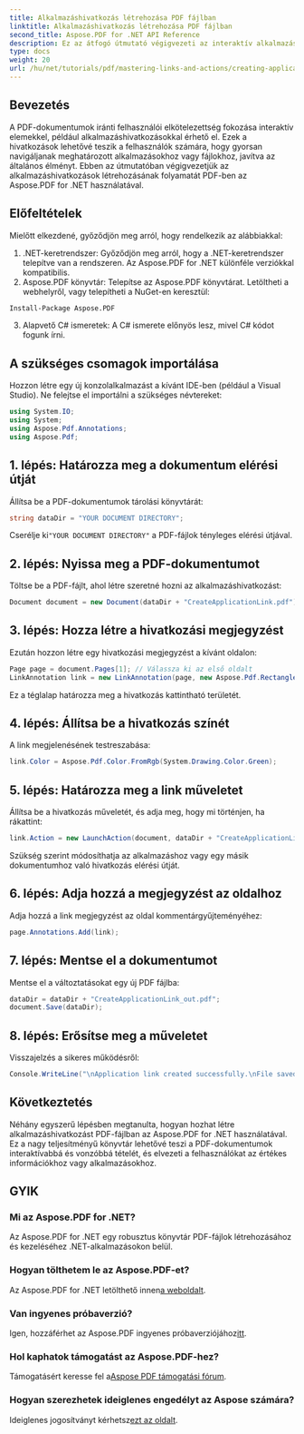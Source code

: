 ```yaml
---
title: Alkalmazáshivatkozás létrehozása PDF fájlban
linktitle: Alkalmazáshivatkozás létrehozása PDF fájlban
second_title: Aspose.PDF for .NET API Reference
description: Ez az átfogó útmutató végigvezeti az interaktív alkalmazáshivatkozások PDF-dokumentumokhoz való hozzáadásának folyamatán az Aspose.PDF for .NET használatával. Növelje a felhasználók elkötelezettségét azáltal, hogy lehetővé teszi a gyors navigációt a megadott alkalmazásokhoz vagy fájlokhoz.
type: docs
weight: 20
url: /hu/net/tutorials/pdf/mastering-links-and-actions/creating-application-link/
---
```

## Bevezetés

A PDF-dokumentumok iránti felhasználói elkötelezettség fokozása interaktív elemekkel, például alkalmazáshivatkozásokkal érhető el. Ezek a hivatkozások lehetővé teszik a felhasználók számára, hogy gyorsan navigáljanak meghatározott alkalmazásokhoz vagy fájlokhoz, javítva az általános élményt. Ebben az útmutatóban végigvezetjük az alkalmazáshivatkozások létrehozásának folyamatát PDF-ben az Aspose.PDF for .NET használatával.

## Előfeltételek

Mielőtt elkezdené, győződjön meg arról, hogy rendelkezik az alábbiakkal:

1. .NET-keretrendszer: Győződjön meg arról, hogy a .NET-keretrendszer telepítve van a rendszeren. Az Aspose.PDF for .NET különféle verziókkal kompatibilis.
2. Aspose.PDF könyvtár: Telepítse az Aspose.PDF könyvtárat. Letöltheti a webhelyről, vagy telepítheti a NuGet-en keresztül:
```bash
Install-Package Aspose.PDF
```
3. Alapvető C# ismeretek: A C# ismerete előnyös lesz, mivel C# kódot fogunk írni.

## A szükséges csomagok importálása

Hozzon létre egy új konzolalkalmazást a kívánt IDE-ben (például a Visual Studio). Ne felejtse el importálni a szükséges névtereket:

```csharp
using System.IO;
using System;
using Aspose.Pdf.Annotations;
using Aspose.Pdf;
```

## 1. lépés: Határozza meg a dokumentum elérési útját

Állítsa be a PDF-dokumentumok tárolási könyvtárát:

```csharp
string dataDir = "YOUR DOCUMENT DIRECTORY";
```

 Cserélje ki`"YOUR DOCUMENT DIRECTORY"` a PDF-fájlok tényleges elérési útjával.

## 2. lépés: Nyissa meg a PDF-dokumentumot

Töltse be a PDF-fájlt, ahol létre szeretné hozni az alkalmazáshivatkozást:

```csharp
Document document = new Document(dataDir + "CreateApplicationLink.pdf");
```

## 3. lépés: Hozza létre a hivatkozási megjegyzést

Ezután hozzon létre egy hivatkozási megjegyzést a kívánt oldalon:

```csharp
Page page = document.Pages[1]; // Válassza ki az első oldalt
LinkAnnotation link = new LinkAnnotation(page, new Aspose.Pdf.Rectangle(100, 100, 300, 300));
```

Ez a téglalap határozza meg a hivatkozás kattintható területét.

## 4. lépés: Állítsa be a hivatkozás színét

A link megjelenésének testreszabása:

```csharp
link.Color = Aspose.Pdf.Color.FromRgb(System.Drawing.Color.Green);
```

## 5. lépés: Határozza meg a link műveletet

Állítsa be a hivatkozás műveletét, és adja meg, hogy mi történjen, ha rákattint:

```csharp
link.Action = new LaunchAction(document, dataDir + "CreateApplicationLink.pdf");
```

Szükség szerint módosíthatja az alkalmazáshoz vagy egy másik dokumentumhoz való hivatkozás elérési útját.

## 6. lépés: Adja hozzá a megjegyzést az oldalhoz

Adja hozzá a link megjegyzést az oldal kommentárgyűjteményéhez:

```csharp
page.Annotations.Add(link);
```

## 7. lépés: Mentse el a dokumentumot

Mentse el a változtatásokat egy új PDF fájlba:

```csharp
dataDir = dataDir + "CreateApplicationLink_out.pdf";
document.Save(dataDir);
```

## 8. lépés: Erősítse meg a műveletet

Visszajelzés a sikeres működésről:

```csharp
Console.WriteLine("\nApplication link created successfully.\nFile saved at " + dataDir);
```

## Következtetés

Néhány egyszerű lépésben megtanulta, hogyan hozhat létre alkalmazáshivatkozást PDF-fájlban az Aspose.PDF for .NET használatával. Ez a nagy teljesítményű könyvtár lehetővé teszi a PDF-dokumentumok interaktívabbá és vonzóbbá tételét, és elvezeti a felhasználókat az értékes információkhoz vagy alkalmazásokhoz.

## GYIK

### Mi az Aspose.PDF for .NET?
Az Aspose.PDF for .NET egy robusztus könyvtár PDF-fájlok létrehozásához és kezeléséhez .NET-alkalmazásokon belül.

### Hogyan tölthetem le az Aspose.PDF-et?
 Az Aspose.PDF for .NET letölthető innen[a weboldalt](https://releases.aspose.com/pdf/net/).

### Van ingyenes próbaverzió?
 Igen, hozzáférhet az Aspose.PDF ingyenes próbaverziójához[itt](https://releases.aspose.com/).

### Hol kaphatok támogatást az Aspose.PDF-hez?
 Támogatásért keresse fel a[Aspose PDF támogatási fórum](https://forum.aspose.com/c/pdf/10).

### Hogyan szerezhetek ideiglenes engedélyt az Aspose számára?
 Ideiglenes jogosítványt kérhetsz[ezt az oldalt](https://purchase.aspose.com/temporary-license/).